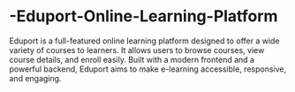 # -Eduport-Online-Learning-Platform
Eduport is a full-featured online learning platform designed to offer a wide variety of courses to learners. It allows users to browse courses, view course details, and enroll easily. Built with a modern frontend and a powerful backend, Eduport aims to make e-learning accessible, responsive, and engaging.

